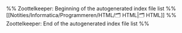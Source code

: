 %% Zoottelkeeper: Beginning of the autogenerated index file list  %%
 [[Notities/Informatica/Programmeren/HTML/🗂️ HTML|🗂️ HTML]]
%% Zoottelkeeper: End of the autogenerated index file list  %%
